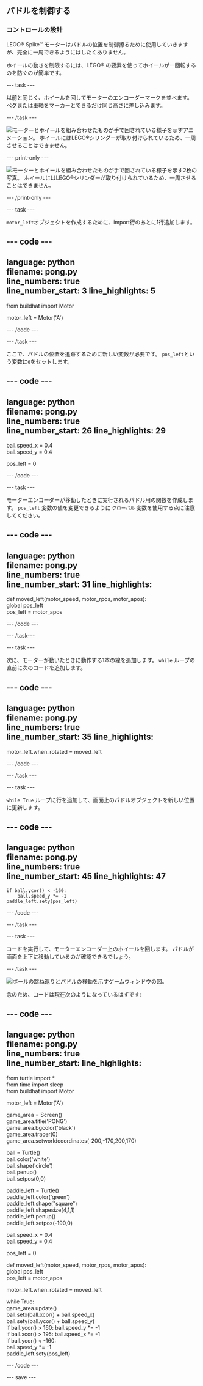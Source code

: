 ## パドルを制御する

### コントロールの設計

LEGO® Spike™ モーターはパドルの位置を制御擦るために使用していきますが、完全に一周できるようにはしたくありません。

ホイールの動きを制限するには、LEGO® の要素を使ってホイールが一回転するのを防ぐのが簡単です。

--- task ---

以前と同じく、ホイールを回してモーターのエンコーダーマークを並べます。 ペグまたは車軸をマーカーとできるだけ同じ高さに差し込みます。

--- /task ---

![モーターとホイールを組み合わせたものが手で回されている様子を示すアニメーション。 ホイールにはLEGO®シリンダーが取り付けられているため、一周させることはできません。](images/motor_block.gif)

--- print-only ---

![モーターとホイールを組み合わせたものが手で回されている様子を示す2枚の写真。 ホイールにはLEGO®シリンダーが取り付けられているため、一周させることはできません。](images/sidebyside.png)

--- /print-only ---


--- task ---

`motor_left`オブジェクトを作成するために、import行のあとに1行追加します。

--- code ---
---
language: python   
filename: pong.py   
line_numbers: true   
line_number_start: 3
line_highlights: 5
---

from buildhat import Motor

motor_left = Motor('A')

--- /code ---

--- /task ---

ここで、パドルの位置を追跡するために新しい変数が必要です。 `pos_left`という変数に`0`をセットします。

--- code ---
---
language: python   
filename: pong.py   
line_numbers: true   
line_number_start: 26
line_highlights: 29
---

ball.speed_x = 0.4   
ball.speed_y = 0.4

pos_left = 0

--- /code ---

--- task ---

モーターエンコーダーが移動したときに実行されるパドル用の関数を作成します。 `pos_left` 変数の値を変更できるように `グローバル` 変数を使用する点に注意してください。

--- code ---
---
language: python   
filename: pong.py   
line_numbers: true   
line_number_start: 31
line_highlights:
---

def moved_left(motor_speed, motor_rpos, motor_apos):   
global pos_left   
pos_left = motor_apos

--- /code ---

--- /task---

--- task ---

次に、モーターが動いたときに動作する1本の線を追加します。 `while` ループの直前に次のコードを追加します。

--- code ---
---
language: python   
filename: pong.py   
line_numbers: true   
line_number_start: 35
line_highlights:
---

motor_left.when_rotated = moved_left

--- /code ---

--- /task ---

--- task ---

`while True` ループに行を追加して、画面上のパドルオブジェクトを新しい位置に更新します。

--- code ---
---
language: python   
filename: pong.py   
line_numbers: true   
line_number_start: 45
line_highlights: 47
---

    if ball.ycor() < -160:   
        ball.speed_y *= -1   
    paddle_left.sety(pos_left)

--- /code ---

--- /task ---

--- task ---

コードを実行して、モーターエンコーダー上のホイールを回します。 パドルが画面を上下に移動しているのが確認できるでしょう。

--- /task ---

![ボールの跳ね返りとパドルの移動を示すゲームウィンドウの図。](images/moving_paddle.gif)

念のため、コードは現在次のようになっているはずです:

--- code ---
---
language: python   
filename: pong.py   
line_numbers: true   
line_number_start:
line_highlights:
---

from turtle import *   
from time import sleep   
from buildhat import Motor

motor_left = Motor('A')

game_area = Screen()   
game_area.title('PONG')   
game_area.bgcolor('black')   
game_area.tracer(0)   
game_area.setworldcoordinates(-200,-170,200,170)

ball = Turtle()   
ball.color('white')   
ball.shape('circle')   
ball.penup()   
ball.setpos(0,0)

paddle_left = Turtle()   
paddle_left.color('green')   
paddle_left.shape("square")   
paddle_left.shapesize(4,1,1)   
paddle_left.penup()   
paddle_left.setpos(-190,0)

ball.speed_x = 0.4   
ball.speed_y = 0.4

pos_left = 0


def moved_left(motor_speed, motor_rpos, motor_apos):   
global pos_left   
pos_left = motor_apos


motor_left.when_rotated = moved_left

while True:   
game_area.update()   
ball.setx(ball.xcor() + ball.speed_x)   
ball.sety(ball.ycor() + ball.speed_y)   
if ball.ycor() > 160: ball.speed_y *= -1   
if ball.xcor() > 195: ball.speed_x *= -1   
if ball.ycor() < -160:   
ball.speed_y *= -1   
paddle_left.sety(pos_left)

--- /code ---

--- save ---